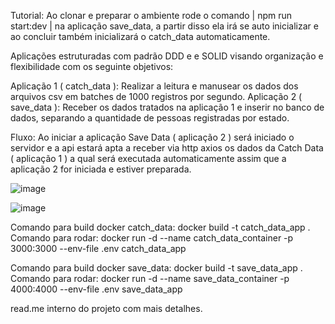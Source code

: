 Tutorial: Ao clonar e preparar o ambiente rode o comando | npm run start:dev | na aplicação save_data, a partir disso ela irá se auto inicializar e ao concluir também inicializará o catch_data automaticamente.

Aplicações estruturadas com padrão DDD e e SOLID visando organização e flexibilidade com os seguinte objetivos:

Aplicação 1 ( catch_data ):
Realizar a leitura e manusear os dados dos arquivos csv em batches de 1000 registros por segundo.
Aplicação 2 ( save_data ):
Receber os dados tratados na aplicação 1 e inserir no banco de dados, separando a quantidade de pessoas registradas por estado. 

Fluxo:
Ao iniciar a aplicação Save Data ( aplicação 2 ) será iniciado o servidor e a api estará apta a receber via http axios os dados da Catch Data ( aplicação 1 ) a qual será executada 
automaticamente assim que a aplicação 2 for iniciada e estiver preparada.

![image](https://github.com/user-attachments/assets/8bf7d094-ea5b-4847-ba03-45e30ddefd61)

![image](https://github.com/user-attachments/assets/861ba27a-5e8a-4cbc-8f14-5c62533e2e05)

Comando para build docker catch_data:
docker build -t catch_data_app .
Comando para rodar:
docker run -d --name catch_data_container -p 3000:3000 --env-file .env catch_data_app

Comando para build docker save_data:
docker build -t save_data_app .
Comando para rodar:
docker run -d --name save_data_container -p 4000:4000 --env-file .env save_data_app

read.me interno do projeto com mais detalhes.

